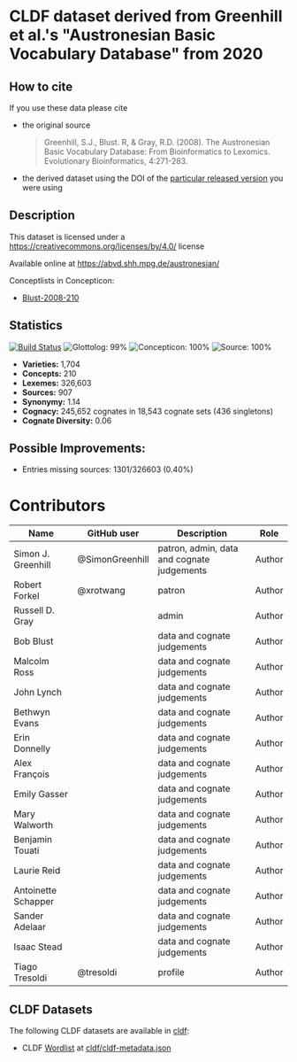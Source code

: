 # CLDF dataset derived from Greenhill et al.'s "Austronesian Basic Vocabulary Database" from 2020

## How to cite

If you use these data please cite
- the original source
  > Greenhill, S.J., Blust. R, & Gray, R.D. (2008). The Austronesian Basic Vocabulary Database: From Bioinformatics to Lexomics. Evolutionary Bioinformatics, 4:271-283.
- the derived dataset using the DOI of the [particular released version](../../releases/) you were using

## Description


This dataset is licensed under a https://creativecommons.org/licenses/by/4.0/ license

Available online at https://abvd.shh.mpg.de/austronesian/


Conceptlists in Concepticon:
- [Blust-2008-210](https://concepticon.clld.org/contributions/Blust-2008-210)
## Statistics


[![Build Status](https://travis-ci.org/lexibank/abvd.svg?branch=master)](https://travis-ci.org/lexibank/abvd)
![Glottolog: 99%](https://img.shields.io/badge/Glottolog-99%25-brightgreen.svg "Glottolog: 99%")
![Concepticon: 100%](https://img.shields.io/badge/Concepticon-100%25-brightgreen.svg "Concepticon: 100%")
![Source: 100%](https://img.shields.io/badge/Source-100%25-brightgreen.svg "Source: 100%")

- **Varieties:** 1,704
- **Concepts:** 210
- **Lexemes:** 326,603
- **Sources:** 907
- **Synonymy:** 1.14
- **Cognacy:** 245,652 cognates in 18,543 cognate sets (436 singletons)
- **Cognate Diversity:** 0.06

## Possible Improvements:



- Entries missing sources: 1301/326603 (0.40%)

# Contributors

Name                | GitHub user     | Description                                | Role
---                 | ---             | ---                                        | ---
Simon J. Greenhill  | @SimonGreenhill | patron, admin, data and cognate judgements | Author
Robert Forkel       | @xrotwang       | patron                                     | Author
Russell D. Gray     |                 | admin                                      | Author
Bob Blust           |                 | data and cognate judgements                | Author
Malcolm Ross        |                 | data and cognate judgements                | Author
John Lynch          |                 | data and cognate judgements                | Author
Bethwyn Evans       |                 | data and cognate judgements                | Author
Erin Donnelly       |                 | data and cognate judgements                | Author
Alex François       |                 | data and cognate judgements                | Author
Emily Gasser        |                 | data and cognate judgements                | Author
Mary Walworth       |                 | data and cognate judgements                | Author
Benjamin Touati     |                 | data and cognate judgements                | Author
Laurie Reid         |                 | data and cognate judgements                | Author
Antoinette Schapper |                 | data and cognate judgements                | Author
Sander Adelaar      |                 | data and cognate judgements                | Author
Isaac Stead         |                 | data and cognate judgements                | Author
Tiago Tresoldi      | @tresoldi       | profile                                    | Author




## CLDF Datasets

The following CLDF datasets are available in [cldf](cldf):

- CLDF [Wordlist](https://github.com/cldf/cldf/tree/master/modules/Wordlist) at [cldf/cldf-metadata.json](cldf/cldf-metadata.json)